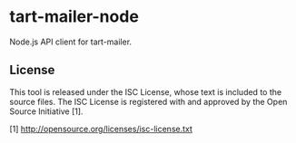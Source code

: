 tart-mailer-node
================

Node.js API client for tart-mailer.

License
-------

This tool is released under the ISC License, whose text is included to the source files. The ISC License is
registered with and approved by the Open Source Initiative [1].

[1] http://opensource.org/licenses/isc-license.txt
